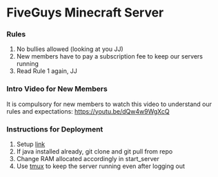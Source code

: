 # FiveGuys Minecraft Server

### Rules
1. No bullies allowed (looking at you JJ)
2. New members have to pay a subscription fee to keep our servers running
3. Read Rule 1 again, JJ

### Intro Video for New Members
It is compulsory for new members to watch this video to understand our rules and expectations: https://youtu.be/dQw4w9WgXcQ

### Instructions for Deployment

1. Setup [link](https://phoenixnap.com/kb/minecraft-dedicated-server)
2. If java installed already, git clone and git pull from repo
3. Change RAM allocated accordingly in start_server
4. Use [tmux](https://askubuntu.com/questions/8653/how-to-keep-processes-running-after-ending-ssh-session) to keep the server running even after logging out 
